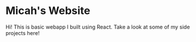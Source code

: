 # Micah's Website

Hi! This is basic webapp I built using React. Take a look at some of my side projects here! 
